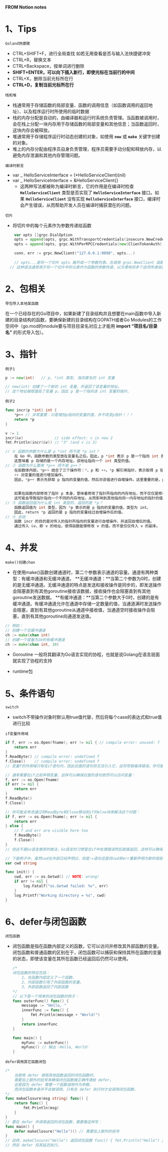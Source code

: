 #### FROM Notion notes
# 1、Tips 

`Goland快捷键`

- CTRL+SHIFT+F，进行全局查找  如若无用查看是否与输入法快捷键冲突
- CTRL+R，替换文本
- CTRL+Backspace，按单词进行删除
- **SHIFT+ENTER，可以向下插入新行，即使光标在当前行的中间**
- CTRL+X，删除当前光标所在行
- **CTRL+D，复制当前光标所在行**

`栈和堆`

- 栈通常用于存储函数的局部变量、函数的调用信息（如函数调用的返回地址）、以及程序运行时所使用的临时数据
- 栈的内存分配是自动的，由编译器和运行时系统负责管理。当函数被调用时，会在栈上分配一块内存用于存储函数的局部变量和其他信息；当函数返回时，这块内存会被释放。
- 堆通常用于存储程序运行时动态创建的对象，如使用 **`new`** 或 **`make`** 关键字创建的对象。
- 堆上的内存分配由程序员自身负责管理，程序员需要手动分配和释放内存，以避免内存泄漏和其他内存管理问题。

`编译时断言`

- var _ HelloServiceInterface = (*HelloServiceClient)(nil)
- var _ HelloServiceInterface = &HelloServiceClient{}
    - 这两种写法都被称为编译时断言，它的作用是在编译时检查 **`HelloServiceClient`** 类型是否实现了 **`HelloServiceInterface`** 接口。如果 **`HelloServiceClient`** 没有实现 **`HelloServiceInterface`** 接口，编译时会产生错误，从而帮助开发人员在编译时捕获潜在的问题。

`切片`

- 将切片中的每个元素作为参数传递给函数

```go
	var opts []grpc.DialOption
	opts = append(opts, grpc.WithTransportCredentials(insecure.NewCredentials()))
	opts = append(opts, grpc.WithPerRPCCredentials(new(ClienTokenAuth)))

	conn, err := grpc.NewClient("127.0.0.1:9090", opts...)
	
	// opts...是将一个切片 opts 展开成一个参数列表。在调用 grpc.NewClient 函数时，opts... 将会把 opts 中的每个元素作为参数传递给该函数。
  // 这种语法通常用于将一个切片中的元素作为函数的参数传递，以方便地将多个选项传递给函数。
```

# 2、包相关

`导包导入本地某函数`

在一个已经存在的Go项目中，如果新建了目录结构并且想要在main函数中导入新建的目录结构的函数，要确保新建的目录结构在GOPATH或者Go Modules的工作空间中（go.mod的module要与项目目录名对应上才能用 **import “项目名/目录名”** 的形式导入包）。

# 3、指针

`例子1`

```go
p := new(int)   // p, *int 类型, 指向匿名的 int 变量

// new(int) 创建了一个新的 int 变量，并返回了该变量的地址。
// 这个地址被赋值给了变量 p，因此 p 是一个指向该 int 变量的指针。
```

`例子2`

```go
func incr(p *int) int {
    *p++ // 非常重要：只是增加p指向的变量的值，并不改变p指针！！！
    return *p
}

v := 1
incr(&v)              // side effect: v is now 2
fmt.Println(incr(&v)) // "3" (and v is 3)

// ① 函数的参数为什么是 p *int 而不是 *p int？
	在 Go 中，函数参数的类型放在变量名之后。因此，p *int 表示 p 是一个指向 int 类型变量的指针。
	这意味着 p 存储的是一个内存地址，该地址指向一个 int 类型的值。
// ② 函数为什么要用 *p++ 而不是 p++？
	在函数体内部，*p++ 结合了三个操作符：*、p 和 ++。*p 解引用指针，表示取得 p 指向的变量的值。
	++ 对变量的值进行增加操作。
	因此，*p++ 表示先获取 p 指向的变量的值，然后对该值进行自增操作。这里重要的是，p 本身并没有改变，只是增加了 p 指向的变量的值。
	
	
	如果在函数内部修改了指针 p 本身，意味着修改了指针所指向的内存地址，而不仅仅是修改了指针指向的变量的值。
	这可能会导致指针指向一个不同的内存地址，从而影响到其他指向同一内存地址的指针的值。在某些情况下，这样的修改可能会导致不可预料的结果或者内存访问错误。
// ③ 函数返回值为什么是 int 类型的，返回的是 *p？
	函数返回值为 int 类型，因为 *p 表示的是 p 指向的变量的值，类型为 int。
	因此，return *p 返回的是 p 指向的变量经过自增操作后的值。
// ④ 总结
	函数 incr 的目的是对传入的指针所指向的变量进行自增操作，并返回自增后的值。
	通过传入 &v，即 v 的地址，使得函数能够修改 v 的值，而不是仅仅传入 v 的副本。
```

# 4、并发

`make()创建chan`

- 在使用make()函数创建通道时，第二个参数表示通道的容量。通道有两种类型：有缓冲通道和无缓冲通道。
  **无缓冲通道：**当第二个参数为0时，创建的是无缓冲通道。无缓冲通道的特点是发送和接收操作是同步的，即发送操作会阻塞直到有其他goroutine接收该数据，接收操作也会阻塞直到有其他goroutine发送数据。
  **有缓冲通道：**当第二个参数大于0时，创建的是有缓冲通道。有缓冲通道允许在通道中存储一定数量的值，当通道满时发送操作会阻塞，直到有其他goroutine从通道中接收值，当通道空时接收操作会阻塞，直到有其他goroutine向通道发送值。

```go
// 例如：
// 创建一个无缓冲通道
ch := make(chan int)
// 创建一个容量为10的有缓冲通道
ch := make(chan int, 10)
```

- Goroutine 一般将其翻译为Go语言实现的协程，也就是说Golang在语言层面就实现了协程的支持

- runtime包




# 5、条件语句

`switch`

- switch不带操作对象时默认用true值代替，然后将每个case的表达式和true值进行比较

`if变量作用域`

```go
if f, err := os.Open(fname); err != nil { // compile error: unused: f
    return err
}
f.ReadByte() // compile error: undefined f
f.Close()    // compile error: undefined f
// 变量f的作用域只有在if语句内，因此后面的语句将无法引入它，这将导致编译错误。你可能会收到一个局部变量f没有声明的错误提示，具体错误信息依赖编译器的实现。

// 通常需要在if之前声明变量，这样可以确保后面的语句依然可以访问变量：
f, err := os.Open(fname)
if err != nil {
    return err
}
f.ReadByte()
f.Close()

// 你可能会考虑通过将ReadByte和Close移动到if的else块来解决这个问题：
if f, err := os.Open(fname); err != nil {
    return err
} else {
    // f and err are visible here too
    f.ReadByte()
    f.Close()
}
// 但这不是Go语言推荐的做法，Go语言的习惯是在if中处理错误然后直接返回，这样可以确保正常执行的语句不需要代码缩进。

// 下面例子中，虽然cwd在外部已经声明过，但是:=语句还是将cwd和err重新声明为新的局部变量。因为内部声明的cwd将屏蔽外部的声明，因此上面的代码并不会正确更新包级声明的cwd变量。
var cwd string

func init() {
    cwd, err := os.Getwd() // NOTE: wrong!
    if err != nil {
        log.Fatalf("os.Getwd failed: %v", err)
    }
    log.Printf("Working directory = %s", cwd)
}
```

# 6、defer与闭包函数

`闭包函数`

- 闭包函数是指在函数内部定义的函数，它可以访问并修改其外部函数的变量。闭包函数和普通函数的区别在于，闭包函数可以捕获和保持其所在函数的变量的状态，即使该变量在其所在函数已经返回后仍然可以使用。

    ```go
    /* 
    闭包函数的特征包括：
    	1、在函数内部定义了一个函数。
    	2、内部函数引用了外部函数的变量。
    	3、外部函数返回了内部函数
    */
    // 以下是一个简单的闭包函数的例子：
    func outerFunc() func() {
        message := "Hello, "
        innerFunc := func() {
            fmt.Println(message + "World!")
        }
        return innerFunc
    }
    
    func main() {
        myFunc := outerFunc()
        myFunc() // 输出：Hello, World!
    }
    ```


`defer调用其它函数闭包`

```go
/*
	当使用 defer 调用其他函数返回的闭包函数时，
	需要加上额外的括号来确保闭包函数被正确传递给 defer。
	这是因为 defer 需要一个函数调用作为参数，
	而闭包函数本身并不会被调用，只有在 defer 执行时才会调用闭包函数。
*/
func makeClosure(msg string) func() {
    return func() {
        fmt.Println(msg)
    }
}
// 要在 defer 中调用返回的闭包函数，需要像这样写：
func main() {
    defer makeClosure("Hello")() // 需要加上额外的括号
}
// 这样，makeClosure("Hello") 返回闭包函数 func() { fmt.Println("Hello") }，
// 然后 defer 将其延迟执行。
```